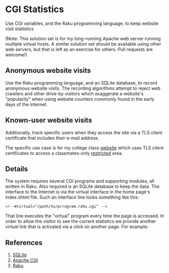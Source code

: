 # CGI Statistics

Use CGI variables, and the Raku programming language, to keep website visit statistics

(Note: This solution set is for my long-running Apache web server running multiple 
virtual hosts. A similar solution set should be available using other web servers,
but that is left as an exercise for others.  Pull requests are welcome!)

## Anonymous website visits

Use the Raku programming language, and an SQLite database, to record
anonymous website visits. The recording algorithms attempt to reject
web crawlers and other drive-by visitors which exaggerate a website's
"popularity" when using website counters commonly found in the early
days of the Internet.

## Known-user website visits

Additionally, track specific users when they access the site via a TLS client
certificate that includes their e-mail address.

The specific use case is for my college class [website](https://usafa-1965.org)
which uses TLS client certificates to access a classmates-only
[restricted](https://usafa-1965.org/login/index.shtml) area.

## Details

The system requires several CGI programs and supporting modules, all written in Raku.
Also required is an SQLite database to keep the data. The interface to the Internet
is via the virtual interface in the home page's index.shtml file. Such an interface
line looks something like this:

    <!--#virtual="/path/to/prrogram.raku.cgi" -->

That line executes the "virtual" program every time the page is accessed.
In order to allow the visitor to see the current statistics we provide
another virtual link that is activated via a click on another page.
For example:


## References

1. [SQLite](https://sqlite.org)
2. [Apache CGI](https://httpd.apache.org/docs/2.4/howto/cgi.html)
3. [Raku](https://raku.org)
